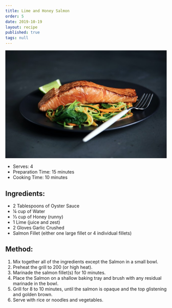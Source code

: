 ```yaml
---
title: Lime and Honey Salmon
order: 5
date: 2019-10-19
layout: recipe
published: true
tags: null
---
```





![](../uploads/caroline-attwood-bpptlxwtovg-unsplash.jpg "Photo by Caroline Attwood on Unsplash")

* Serves: 4
* Preparation Time: 15 minutes
* Cooking Time: 10 minutes

## Ingredients:

* 2 Tablespoons of Oyster Sauce
* ¼ cup of Water
* ⅓ cup of Honey (runny)
* 1 Lime (juice and zest)
* 2 Gloves Garlic Crushed
* Salmon Fillet (either one large fillet or 4 individual fillets)

## Method:

1. Mix together all of the ingredients except the Salmon in a small bowl. 
2. Preheat the grill to 200 (or high heat).
3. Marinade the salmon fillet(s) for 10 minutes.
4. Place the Salmon on a shallow baking tray and brush with any residual marinade in the bowl.
5. Grill for 8 to 10 minutes, until the salmon is opaque and the top glistening and golden brown.
6. Serve with rice or noodles and vegetables.